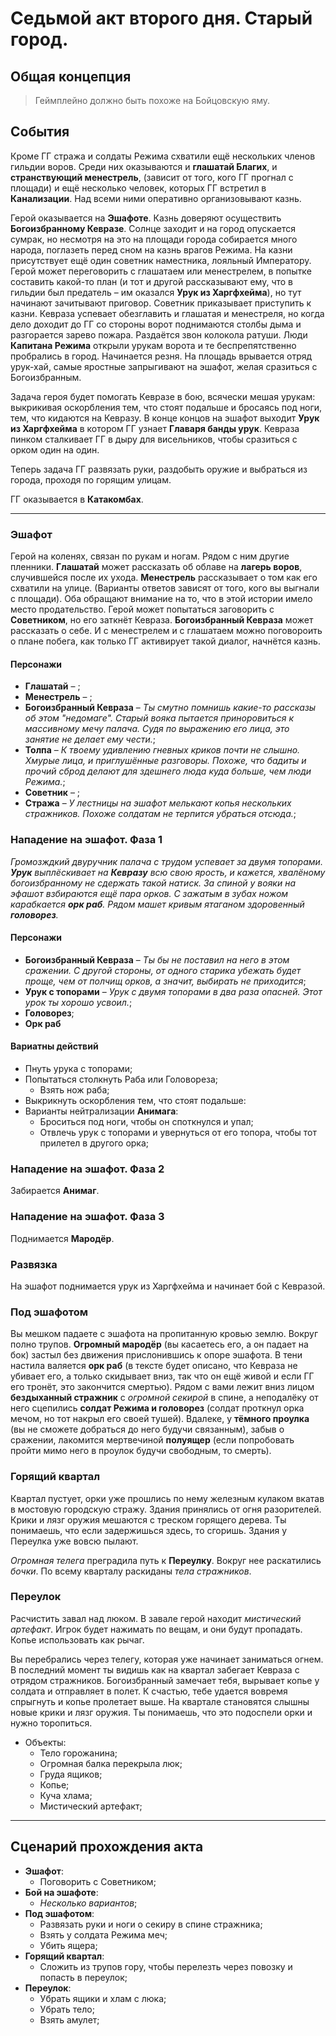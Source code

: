 # Седьмой акт второго дня. Старый город.

## Общая концепция
> Геймплейно должно быть похоже на Бойцовскую яму.

## События
Кроме ГГ стража и солдаты Режима схватили ещё нескольких членов гильдии воров. Среди них оказываются и **глашатай Благих**, и **странствующий менестрель**, (зависит от того, кого ГГ прогнал с площади) и ещё несколько человек, которых ГГ встретил в **Канализации**. Над всеми ними оперативно организовывают казнь.

Герой оказывается на **Эшафоте**. Казнь доверяют осуществить **Богоизбранному Кевразе**. Солнце заходит и на город опускается сумрак, но несмотря на это на площади города собирается много народа, поглазеть перед сном на казнь врагов Режима. На казни присутствует ещё один советник наместника, лояльный Императору. Герой может переговорить с глашатаем или менестрелем, в попытке составить какой-то план (и тот и другой рассказывают ему, что в гильдии был предатель &ndash; им оказался **Урук из Харгфхейма**), но тут начинают зачитывают приговор. Советник приказывает приступить к казни. Кевраза успевает обезглавить и глашатая и менестреля, но когда дело доходит до ГГ со стороны ворот поднимаются столбы дыма и разгорается зарево пожара. Раздаётся звон колокола ратуши. Люди **Капитана Режима** открыли урукам ворота и те беспрепятственно пробрались в город. Начинается резня. На площадь врывается отряд урук-хай, самые яростные запрыгивают на эшафот, желая сразиться с Богоизбранным. 

Задача героя будет помогать Кевразе в бою, всячески мешая урукам: выкрикивая оскорбления тем, что стоят подальше и бросаясь под ноги, тем, что кидаются на Кевразу. В конце концов на эшафот выходит **Урук из Харгфхейма** в котором ГГ узнает **Главаря банды урук**. Кевраза пинком сталкивает ГГ в дыру для висельников, чтобы сразиться с орком один на один.

Теперь задача ГГ развязать руки, раздобыть оружие и выбраться из города, проходя по горящим улицам.

ГГ оказывается в **Катакомбах**.

---

### Эшафот
Герой на коленях, связан по рукам и ногам. Рядом с ним другие пленники. **Глашатай** может рассказать об облаве на **лагерь воров**, случившейся после их ухода. **Менестрель** рассказывает о том как его схватили на улице. (Варианты ответов зависят от того, кого вы выгнали с площади). Оба обращают внимание на то, что в этой истории имело место продательство. Герой может попытаться заговорить с **Советником**, но его заткнёт Кевраза. **Богоизбранный Кевраза** может рассказать о себе. И с менестрелем и с глашатаем можно поговороить о плане побега, как только ГГ активирует такой диалог, начнётся казнь.

#### Персонажи

   * **Глашатай** &ndash; ;
   * **Менестрель** &ndash; ;
   * **Богоизбранный Кевраза** &ndash; *Ты смутно помнишь какие-то рассказы об этом "недомаге". Старый вояка пытается приноровиться к массивному мечу палача. Судя по выражению его лица, это занятие не делает ему чести.*;
   * **Толпа** &ndash; *К твоему удивлению гневных криков почти не слышно. Хмурые лица, и приглушённые разговоры. Похоже, что бадиты и прочий сброд делают для здешнего люда куда больше, чем люди Режима.*;
   * **Советник** &ndash; ;
   * **Стража** &ndash; *У лестницы на эшафот мелькают копья нескольких стражников. Похоже солдатам не терпится убраться отсюда.*;

### Нападение на эшафот. Фаза 1
*Громозждкий двуручник палача с трудом успевает за двумя топорами. **Урук** выплёскивает на **Кевразу** всю свою ярость, и кажется, хвалёному богоизбранному не сдержать такой натиск. За спиной у вояки на эфашот взбираются ещё пара орков. С зажатым в зубах ножом карабкается **орк раб**. Рядом машет кривым ятаганом здоровенный **головорез**.*

#### Персонажи

   * **Богоизбранный Кевраза** &ndash; *Ты бы не поставил на него в этом сражении. С другой стороны, от одного старика убежать будет проще, чем от полчищ орков, а значит, выбирать не приходится*;
   * **Урук с топорами** &ndash; *Урук с двумя топорами в два раза опасней. Этот урок ты хорошо усвоил.*;
   * **Головорез**;
   * **Орк раб**
 
#### Вариатны действий

   * Пнуть урука с топорами;
   * Попытаться столкнуть Раба или Головореза;
      * Взять нож раба;
   * Выкрикнуть оскорбления тем, что стоят подальше:
   * Варианты нейтрализации **Анимага**:
      * Броситься под ноги, чтобы он споткнулся и упал;
      * Отвлечь урук с топорами и увернуться от его топора, чтобы тот прилетел в другого орка;

### Нападение на эшафот. Фаза 2
Забирается **Анимаг**.

### Нападение на эшафот. Фаза 3
Поднимается **Мародёр**.

### Развязка
На эшафот поднимается урук из Харгфхейма и начинает бой с Кевразой.

### Под эшафотом
Вы мешком падаете с эшафота на пропитанную кровью землю. Вокруг полно трупов. **Огромный мародёр** (вы касаетесь его, а он падает на бок) застыл без движения прислонившись к опоре эшафота. В тени настила валяется **орк раб** (в тексте будет описано, что Кевраза не убивает его, а только скидывает вниз, так что он ещё живой и если ГГ его тронёт, это закончится смертью). Рядом с вами лежит вниз лицом **бездыханный стражник** с *огромной секирой* в спине, а неподалёку от него сцепились **солдат Режима и головорез** (солдат проткнул орка мечом, но тот накрыл его своей тушей). Вдалеке, у **тёмного проулка** (вы не сможете добраться до него будучи связанным), забыв о сражении, лакомится мертвечиной **полуящер** (если попробовать пройти мимо него в проулок будучи свободным, то смерть).

### Горящий квартал
Квартал пустует, орки уже прошлись по нему железным кулаком вкатав в мостовую городскую стражу. Здания принялись от огня разорителей. Крики и лязг оружия мешаются с треском горящего дерева. Ты понимаешь, что если задержишься здесь, то сгоришь. Здания у Переулка уже вовсю пылают.

*Огромная телега* преградила путь к **Переулку**. Вокруг нее раскатились *бочки*.
По всему кварталу раскиданы *тела стражников*.

### Переулок
Расчистить завал над люком. В завале герой находит *мистический артефакт*. Игрок будет нажимать по вещам, и они будут пропадать. Копье использовать как рычаг.

Вы перебрались через телегу,  которая уже начинает заниматься огнем. В последний момент ты видишь как на квартал забегает Кевраза с отрядом стражников. Богоизбранный замечает тебя, вырывает копье у солдата и отправляет в полет. К счастью, тебе удается вовремя спрыгнуть и копье пролетает выше. На квартале становятся слышны новые крики и лязг оружия. Ты понимаешь, что это подоспели орки и нужно торопиться.

   * Объекты:
      * Тело горожанина;
      * Огромная балка перекрыла люк;
      * Груда ящиков;
      * Копье;
      * Куча хлама;
      * Мистический артефакт;

---

## Сценарий прохождения акта

   * **Эшафот**: 
      * Поговорить с Советником;
   * **Бой на эшафоте**:
      * *Несколько вариантов*;
   * **Под эшафотом**:
      * Развязать руки и ноги о секиру в спине стражника;
      * Взять у солдата Режима меч;
      * Убить ящера;
   * **Горящий квартал**:
      * Сложить из трупов гору,  чтобы перелезть через повозку и попасть в переулок;
   * **Переулок**:
      * Убрать ящики и хлам с люка;
      * Убрать тело;
      * Взять амулет;
